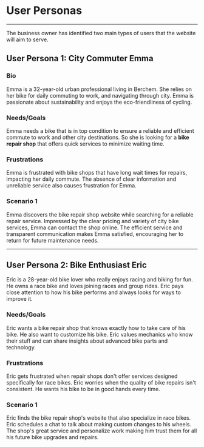 # User Personas

---

The business owner has identified two main types of users that the website will
aim to serve.

<!-- a persona -->

## User Persona 1: City Commuter Emma

### Bio

Emma is a 32-year-old urban professional living in Berchem. She relies on her
bike for daily commuting to work, and navigating through city. Emma is
passionate about sustainability and enjoys the eco-friendliness of cycling.

### Needs/Goals

Emma needs a bike that is in top condition to ensure a reliable and efficient
commute to work and other city destinations. So she is looking for a **bike
repair shop** that offers quick services to minimize waiting time.

### Frustrations

Emma is frustrated with bike shops that have long wait times for repairs,
impacting her daily commute. The absence of clear information and unreliable
service also causes frustration for Emma.

### Scenario 1

Emma discovers the bike repair shop website while searching for a reliable
repair service. Impressed by the clear pricing and variety of city bike
services, Emma can contact the shop online. The efficient service and
transparent communication makes Emma satisfied, encouraging her to return for
future maintenance needs.

---

## User Persona 2: Bike Enthusiast Eric

Eric is a 28-year-old bike lover who really enjoys racing and biking for fun. He
owns a race bike and loves joining races and group rides. Eric pays close
attention to how his bike performs and always looks for ways to improve it.

### Needs/Goals

Eric wants a bike repair shop that knows exactly how to take care of his bike.
He also want to customize his bike. Eric values mechanics who know their stuff
and can share insights about advanced bike parts and technology.

### Frustrations

Eric gets frustrated when repair shops don't offer services designed
specifically for race bikes. Eric worries when the quality of bike repairs isn't
consistent. He wants his bike to be in good hands every time.

### Scenario 1

Eric finds the bike repair shop's website that also specialize in race bikes.
Eric schedules a chat to talk about making custom changes to his wheels. The
shop's great service and personalize work making him trust them for all his
future bike upgrades and repairs.
